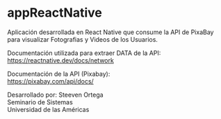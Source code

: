 # appReactNative

Aplicación desarrollada en React Native que consume la API de PixaBay para visualizar Fotografias y Videos de los Usuarios.<br>

Documentación utilizada para extraer DATA de la API:<br>
https://reactnative.dev/docs/network<br>

Documentación de la API (Pixabay):<br>
https://pixabay.com/api/docs/<br>


Desarrollado por: Steeven Ortega<br>
Seminario de Sistemas<br>
Universidad de las Américas
